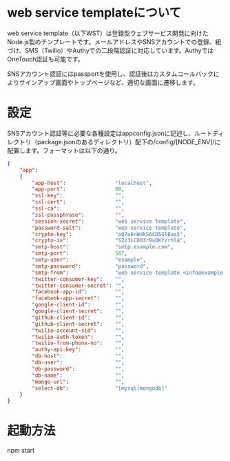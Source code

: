 # web service templateについて
web service template（以下WST）は登録型ウェブサービス開発に向けたNode.js製のテンプレートです。メールアドレスやSNSアカウントでの登録、紐づけ、SMS（Twilio）やAuthyでの二段階認証に対応しています。AuthyではOneTouch認証も可能です。  

SNSアカウント認証にはpassportを使用し、認証後はカスタムコールバックによりサインアップ画面やトップページなど、適切な画面に遷移します。

# 設定
SNSアカウント認証等に必要な各種設定はappconfig.jsonに記述し、ルートディレクトリ（package.jsonのあるディレクトリ）配下の/config/[NODE_ENV]/に配置します。フォーマットは以下の通り。

```json
{
    "app":
    {
        "app-host":                "localhost",
        "app-port":                80,
        "ssl-key":                 "",
        "ssl-cert":                "",
        "ssl-ca":                  "",
        "ssl-passphrase":          "",
        "session-secret":          "web service template",
        "password-salt":           "web service template",
        "crypto-key":              "oQ7u6nWdkSACD5GlBaa5",
        "crypto-iv":               "S2z3LCDO3r9uDKYzrhlA",
        "smtp-host":               "smtp.example.com",
        "smtp-port":               587,
        "smtp-user":               "example",
        "smtp-password":           "password",
        "smtp-from":               "web service template <info@example.com>",
        "twitter-consumer-key":    "",
        "twitter-consumer-secret": "",
        "facebook-app-id":         "",
        "facebook-app-secret":     "",
        "google-client-id":        "",
        "google-client-secret":    "",
        "github-client-id":        "",
        "github-client-secret":    "",
        "twilio-account-sid":      "",
        "twilio-auth-token":       "",
        "twilio-from-phone-no":    "",
        "authy-api-key":           "",
        "db-host":                 "",
        "db-user":                 "",
        "db-password":             "",
        "db-name":                 "",
        "mongo-url":               "",
        "select-db":               "[mysql|mongodb]"
    }
}
```

# 起動方法
npm start

